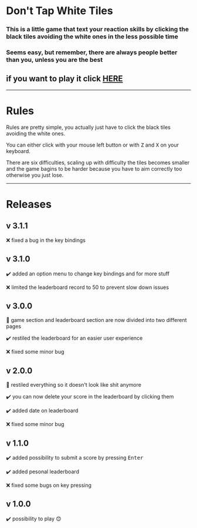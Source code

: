 # Don't Tap White Tiles
### This is a little game that text your reaction skills by clicking the black tiles avoiding the white ones in the less possible time</br>
### Seems easy, but remember, there are always people better than you, unless you are the best
## if you want to play it click [HERE](https://lucaparmeggiani.github.io/dontTapWhiteTiles.github.io/dontTapWhiteTiles/)</br>

<hr>

# Rules
<p> Rules are pretty simple, you actually just have to click the black tiles avoiding the white ones.
<p> You can either click with your mouse left button or with <kbd>Z</kbd> and <kbd>X</kbd> on your keyboard.
<p> There are six difficulties, scaling up with difficulty the tiles becomes smaller and the game bagins to be harder because you have to aim correctly too otherwise you just lose.

<hr>

# Releases
## v 3.1.1
<p>❌ fixed a bug in the key bindings

## v 3.1.0
<p>✔️ added an option menu to change key bindings and for more stuff
<p>❌ limited the leaderboard record to 50 to prevent slow down issues

## v 3.0.0
<p>🎉 game section and leaderboard section are now divided into two different pages
<p>✔️ restiled the leaderboard for an easier user experience
<p>❌ fixed some minor bug

## v 2.0.0
<p>🎉 restiled everything so it doesn't look like shit anymore
<p>✔️ you can now delete your score in the leaderboard by clicking them
<p>✔️ added date on leaderboard
<p>❌ fixed some minor bug

## v 1.1.0
<p>✔️ added possibility to submit a score by pressing <kbd>Enter</kbd>
<p>✔️ added pesonal leaderboard
<p>❌ fixed some bugs on key pressing

## v 1.0.0
<p>✔️ possibility to play 😊